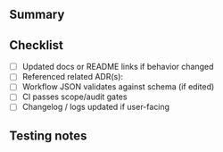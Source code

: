 ## Summary
<!-- What does this change and why? -->

## Checklist
- [ ] Updated docs or README links if behavior changed
- [ ] Referenced related ADR(s): <!-- e.g., ADR-0015 -->
- [ ] Workflow JSON validates against schema (if edited)
- [ ] CI passes scope/audit gates
- [ ] Changelog / logs updated if user-facing

## Testing notes
<!-- Repro steps, RUN_ID, screenshots, etc. -->
